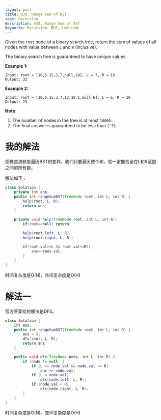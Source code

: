 ```yaml
---
layout: post
title: 938. Range Sum of BST
tags: Recursion
description: 938. Range Sum of BST
keywords: Recursion，算法，leetcode
---
```


Given the `root` node of a binary search tree, return the sum of values of all nodes with value between `L` and `R` (inclusive).

The binary search tree is guaranteed to have unique values.

 

**Example 1:**

```
Input: root = [10,5,15,3,7,null,18], L = 7, R = 15
Output: 32
```

**Example 2:**

```
Input: root = [10,5,15,3,7,13,18,1,null,6], L = 6, R = 10
Output: 23
```

 

**Note:**

1. The number of nodes in the tree is at most `10000`.
2. The final answer is guaranteed to be less than `2^31`.

# 我的解法

感觉这道题是遍历BST的变种，我们只要遍历整个树，就一定能找全在L和R范围之间的所有数。

解法如下：

```java
class Solution {
    private int ans;
    public int rangeSumBST(TreeNode root, int L, int R) {
        help(root, L, R);
        return ans;
    }
    
    private void help(TreeNode root, int L, int R){
        if(root==null) return;
        
        help(root.left, L, R);
        help(root.right, L, R);
        
        if(root.val>=L && root.val<=R){
            ans+=root.val;
        }
    }
}
```

时间复杂度是O(N)，空间复杂度是O(H)

# 解法一

官方答案给的解法是DFS。

```java
class Solution {
    int ans;
    public int rangeSumBST(TreeNode root, int L, int R) {
        ans = 0;
        dfs(root, L, R);
        return ans;
    }

    public void dfs(TreeNode node, int L, int R) {
        if (node != null) {
            if (L <= node.val && node.val <= R)
                ans += node.val;
            if (L < node.val)
                dfs(node.left, L, R);
            if (node.val < R)
                dfs(node.right, L, R);
        }
    }
}
```

时间复杂度是O(N)，空间复杂度是O(H)